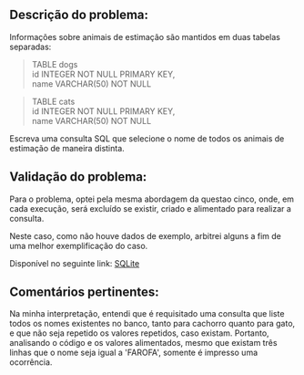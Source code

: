 ## Descrição do problema:

Informações sobre animais de estimação são mantidos em duas tabelas separadas:

> TABLE dogs <br/>
> id INTEGER NOT NULL PRIMARY KEY, <br/>
> name VARCHAR(50) NOT NULL <br/>

> TABLE cats <br/>
> id INTEGER NOT NULL PRIMARY KEY, <br/>
> name VARCHAR(50) NOT NULL <br/>

Escreva uma consulta SQL que selecione o nome de todos os animais de estimação de maneira distinta.

## Validação do problema:

Para o problema, optei pela mesma abordagem da questao cinco, onde, em cada execução, será excluído se existir, criado e alimentado para realizar a consulta.

Neste caso, como não houve dados de exemplo, arbitrei alguns a fim de uma melhor exemplificação do caso.

Disponível no seguinte link:
[SQLite](https://sqliteonline.com/#share=ee95a6c30eda380f4cbbeaf506f8d97fa38906cb9308f8f3d0e35a6bec6b3b84)

## Comentários pertinentes:

Na minha interpretação, entendi que é requisitado uma consulta que liste todos os nomes existentes no banco, tanto para cachorro quanto para gato, e que não seja repetido os valores repetidos, caso existam. Portanto, analisando o código e os valores alimentados, mesmo que existam três linhas que o nome seja igual a 'FAROFA', somente é impresso uma ocorrência.
